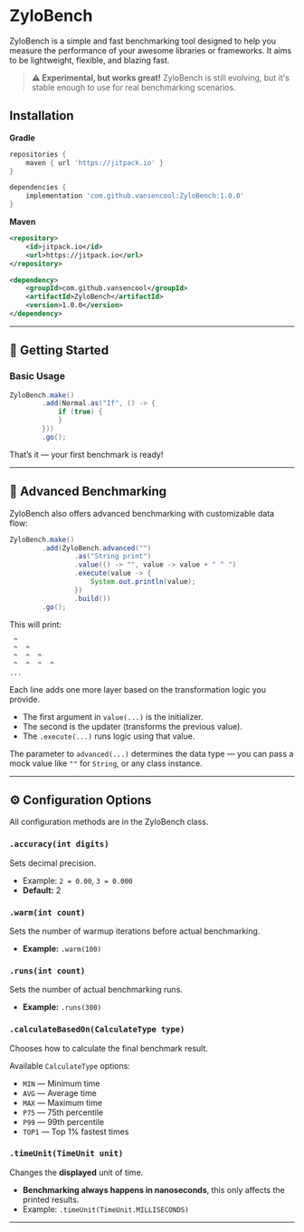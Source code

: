 # ZyloBench

ZyloBench is a simple and fast benchmarking tool designed to help you measure the performance of your awesome libraries or frameworks. It aims to be lightweight, flexible, and blazing fast.

> **⚠ Experimental, but works great!** ZyloBench is still evolving, but it's stable enough to use for real benchmarking scenarios.

## Installation

**Gradle**

```groovy
repositories {
    maven { url 'https://jitpack.io' }
}
```

```groovy
dependencies {
    implementation 'com.github.vansencool:ZyloBench:1.0.0'
}
```

**Maven**

```xml
<repository>
    <id>jitpack.io</id>
    <url>https://jitpack.io</url>
</repository>
```

```xml
<dependency>
    <groupId>com.github.vansencool</groupId>
    <artifactId>ZyloBench</artifactId>
    <version>1.0.0</version>
</dependency>
```

---

## 🚀 Getting Started

### Basic Usage
```java
ZyloBench.make()
        .add(Normal.as("If", () -> {
            if (true) {
            }
        }))
        .go();
```
That’s it — your first benchmark is ready!

---

## 🧠 Advanced Benchmarking
ZyloBench also offers advanced benchmarking with customizable data flow:

```java
ZyloBench.make()
        .add(ZyloBench.advanced("")
                .as("String print")
                .value(() -> "", value -> value + " ^ ")
                .execute(value -> {
                    System.out.println(value);
                })
                .build())
        .go();
```

This will print:
```
 ^
 ^  ^
 ^  ^  ^
 ^  ^  ^  ^
...
```
Each line adds one more layer based on the transformation logic you provide.

- The first argument in `value(...)` is the initializer.
- The second is the updater (transforms the previous value).
- The `.execute(...)` runs logic using that value.

The parameter to `advanced(...)` determines the data type — you can pass a mock value like `""` for `String`, or any class instance.

---

## ⚙ Configuration Options

All configuration methods are in the ZyloBench class.

### `.accuracy(int digits)`
Sets decimal precision.
- Example: `2 = 0.00`, `3 = 0.000`
- **Default:** 2

### `.warm(int count)`
Sets the number of warmup iterations before actual benchmarking.
- **Example:** `.warm(100)`

### `.runs(int count)`
Sets the number of actual benchmarking runs.
- **Example:** `.runs(300)`

### `.calculateBasedOn(CalculateType type)`
Chooses how to calculate the final benchmark result.

Available `CalculateType` options:
- `MIN` — Minimum time
- `AVG` — Average time
- `MAX` — Maximum time
- `P75` — 75th percentile
- `P99` — 99th percentile
- `TOP1` — Top 1% fastest times

### `.timeUnit(TimeUnit unit)`
Changes the **displayed** unit of time.
- **Benchmarking always happens in nanoseconds**, this only affects the printed results.
- Example: `.timeUnit(TimeUnit.MILLISECONDS)`

---
